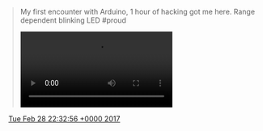 > My first encounter with Arduino, 1 hour of hacking got me here\. Range dependent blinking LED \#proud 
> 
> <video controls><source src="../../media/836705773589778433-AiQphmEIpgJ6TsVz.mp4">Your browser does not support the video tag.</video>

<img src="../../media/tweet.ico" width="12" /> [Tue Feb 28 22:32:56 +0000 2017](https://twitter.com/DromerDenker/status/836705773589778433)